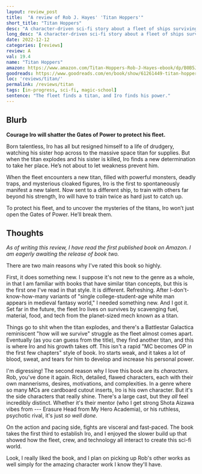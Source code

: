 ```yaml
---
layout: review_post
title:  "A review of Rob J. Hayes' 'Titan Hoppers'"
short_title: "Titan Hoppers"
desc: "A character-driven sci-fi story about a fleet of ships surviving by scavenging off planet-sized titans."
long_desc: "A character-driven sci-fi story about a fleet of ships surviving by scavenging off planet-sized titans."
date: 2022-12-12
categories: [reviews]
review: A
val: 19.4
name: "Titan Hoppers"
amazon: https://www.amazon.com/Titan-Hoppers-Rob-J-Hayes-ebook/dp/B0B5JDMLQV
goodreads: https://www.goodreads.com/en/book/show/61261449-titan-hoppers
loc: 'reviews/titan/'
permalink: /reviews/titan
tags: [in-progress, sci-fi, magic-school]
sentence: "The fleet finds a titan, and Iro finds his power."
---
```





## Blurb

**Courage Iro will shatter the Gates of Power to protect his fleet.**

Born talentless, Iro has all but resigned himself to a life of drudgery, watching his sister hop across to the massive space titan for supplies. But when the titan explodes and his sister is killed, Iro finds a new determination to take her place. He’s not about to let weakness prevent him.

When the fleet encounters a new titan, filled with powerful monsters, deadly traps, and mysterious cloaked figures, Iro is the first to spontaneously manifest a new talent. Now sent to a different ship, to train with others far beyond his strength, Iro will have to train twice as hard just to catch up.

To protect his fleet, and to uncover the mysteries of the titans, Iro won’t just open the Gates of Power. He’ll break them.

## Thoughts

*As of writing this review, I have read the first published book on Amazon. I am eagerly awaiting the release of book two.*

There are two main reasons why I've rated this book so highly.

First, it does something new. I suppose it's not new to the genre as a whole, in that I am familiar with books that have similar titan concepts, but this is the first one I've read in that style. It is different. Refreshing. After I-don't-know-how-many variants of "single college-student-age white man appears in medieval fantasy world," I needed something new. And I got it. Set far in the future, the fleet Iro lives on survives by scavenging fuel, material, food, and tech from the planet-sized mech known as a titan.

Things go to shit when the titan explodes, and there's a Battlestar Galactica reminiscent "how will we survive" struggle as the fleet almost comes apart. Eventually (as you can guess from the title), they find another titan, and this is where Iro and his growth takes off. This isn't a rapid "MC becomes OP in the first few chapters" style of book. Iro starts weak, and it takes a lot of blood, sweat, and tears for him to develop and increase his personal power.

I'm digressing! The second reason why I love this book are its *characters.* Rob, you've done it again. Rich, detailed, flawed characters, each with their own mannerisms, desires, motivations, and complexities. In a genre where so many MCs are cardboard cutout inserts, Iro is his own character. But it's the side characters that really shine. There's a large cast, but they *all* feel incredibly distinct. Whether it's their mentor (who I get strong Shota Aizawa vibes from --- Erasure Head from My Hero Academia), or his ruthless, psychotic rival, it's just *so well done*.

On the action and pacing side, fights are visceral and fast-paced. The book takes the first third to establish Iro, and I enjoyed the slower build up that showed how the fleet, crew, and technology all interact to create this sci-fi world.

Look, I really liked the book, and I plan on picking up Rob's other works as well simply for the amazing character work I know they'll have.